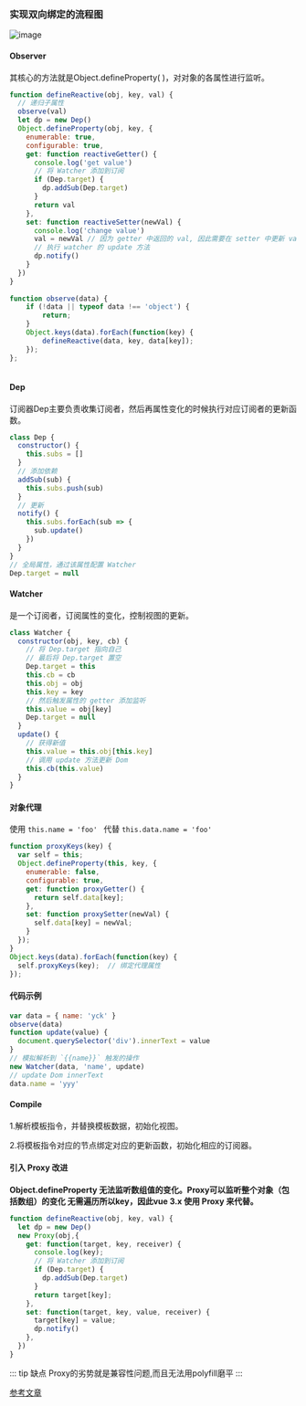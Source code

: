 ### 实现双向绑定的流程图
![image](http://zff-img.lshwn.cn/vue.png)

#### Observer
其核心的方法就是Object.defineProperty( )，对对象的各属性进行监听。
``` js
function defineReactive(obj, key, val) {
  // 递归子属性
  observe(val)
  let dp = new Dep()
  Object.defineProperty(obj, key, {
    enumerable: true,
    configurable: true,
    get: function reactiveGetter() {
      console.log('get value')
      // 将 Watcher 添加到订阅
      if (Dep.target) {
        dp.addSub(Dep.target)
      }
      return val
    },
    set: function reactiveSetter(newVal) {
      console.log('change value')
      val = newVal // 因为 getter 中返回的 val, 因此需要在 setter 中更新 val 值
      // 执行 watcher 的 update 方法
      dp.notify()
    }
  })
}
 
function observe(data) {
    if (!data || typeof data !== 'object') {
        return;
    }
    Object.keys(data).forEach(function(key) {
        defineReactive(data, key, data[key]);
    });
};
 
```
#### Dep
订阅器Dep主要负责收集订阅者，然后再属性变化的时候执行对应订阅者的更新函数。
``` js
class Dep {
  constructor() {
    this.subs = []
  }
  // 添加依赖
  addSub(sub) {
    this.subs.push(sub)
  }
  // 更新
  notify() {
    this.subs.forEach(sub => {
      sub.update()
    })
  }
}
// 全局属性，通过该属性配置 Watcher
Dep.target = null
```
#### Watcher
是一个订阅者，订阅属性的变化，控制视图的更新。
``` js
class Watcher {
  constructor(obj, key, cb) {
    // 将 Dep.target 指向自己
    // 最后将 Dep.target 置空
    Dep.target = this
    this.cb = cb
    this.obj = obj
    this.key = key
    // 然后触发属性的 getter 添加监听
    this.value = obj[key]
    Dep.target = null
  }
  update() {
    // 获得新值
    this.value = this.obj[this.key]
    // 调用 update 方法更新 Dom
    this.cb(this.value)
  }
}
```

#### 对象代理
使用 ```this.name = 'foo' ``` 代替 ```this.data.name = 'foo'```

``` js
function proxyKeys(key) {
  var self = this;
  Object.defineProperty(this, key, {
    enumerable: false,
    configurable: true,
    get: function proxyGetter() {
      return self.data[key];
    },
    set: function proxySetter(newVal) {
      self.data[key] = newVal;
    }
  });
}
Object.keys(data).forEach(function(key) {
  self.proxyKeys(key);  // 绑定代理属性
});
```

#### 代码示例
``` js
var data = { name: 'yck' }
observe(data)
function update(value) {
  document.querySelector('div').innerText = value
}
// 模拟解析到 `{{name}}` 触发的操作
new Watcher(data, 'name', update)
// update Dom innerText
data.name = 'yyy' 
```


#### Compile  
1.解析模板指令，并替换模板数据，初始化视图。  

2.将模板指令对应的节点绑定对应的更新函数，初始化相应的订阅器。

#### 引入 Proxy 改进
**Object.defineProperty 无法监听数组值的变化。Proxy可以监听整个对象（包括数组）的变化 无需遍历所以key，因此vue 3.x 使用 Proxy 来代替。**
``` js
function defineReactive(obj, key, val) {
  let dp = new Dep()
  new Proxy(obj,{
    get: function(target, key, receiver) {
      console.log(key);
      // 将 Watcher 添加到订阅
      if (Dep.target) {
        dp.addSub(Dep.target)
      }
      return target[key];
    },
    set: function(target, key, value, receiver) {
      target[key] = value;
      dp.notify()
    },
  })
}
```
::: tip 缺点
Proxy的劣势就是兼容性问题,而且无法用polyfill磨平
:::

[参考文章](http://www.cnblogs.com/canfoo/p/6891868.html)
